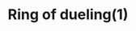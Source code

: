 ---
layout: item
title: Ring of dueling(1)
item-id: 2566
datatable: true
id: 2566
name: "Ring of dueling(1)"
members: true
lowalch: 510
highalch: 765
examine: "An enchanted ring."
monsters:
  - id: 717
    name: "Mummy"
    members: true
    combat_level: 96
    wiki_url: "https://oldschool.runescape.wiki/w/Mummy#Level_96"
    drops:
      - quantity: "1"
        rarity: 0.01949317738791423
    image: "https://oldschool.runescape.wiki/images/0/0b/Mummy_%2884%29.png?9a3e9"
  - id: 720
    name: "Mummy"
    members: true
    combat_level: 103
    wiki_url: "https://oldschool.runescape.wiki/w/Mummy#Level_103"
    drops:
      - quantity: "1"
        rarity: 0.01949317738791423
    image: "https://oldschool.runescape.wiki/images/0/0b/Mummy_%2884%29.png?9a3e9"
  - id: 724
    name: "Mummy"
    members: true
    combat_level: 98
    wiki_url: "https://oldschool.runescape.wiki/w/Mummy#Level_98"
    drops:
      - quantity: "1"
        rarity: 0.01949317738791423
    image: "https://oldschool.runescape.wiki/images/0/0b/Mummy_%2884%29.png?9a3e9"
  - id: 949
    name: "Mummy"
    members: true
    combat_level: 84
    wiki_url: "https://oldschool.runescape.wiki/w/Mummy#Level_84"
    drops:
      - quantity: "1"
        rarity: 0.01949317738791423
    image: "https://oldschool.runescape.wiki/images/0/0b/Mummy_%2884%29.png?9a3e9"
---